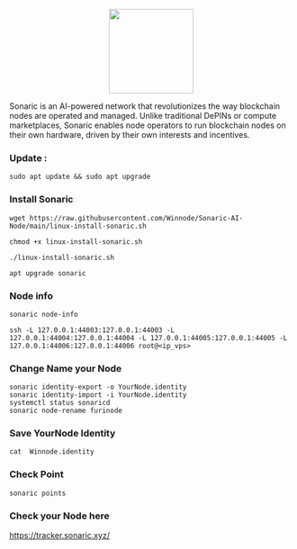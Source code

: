 <p align="center"><img height="150" height="auto" src="https://github.com/furidngrt/Sonaric/assets/63885192/dd54a42a-131c-4fb1-a2b0-54cfd9e15e47"></p>


Sonaric is an AI-powered network that revolutionizes the way blockchain nodes are operated and managed. Unlike traditional DePINs or compute marketplaces, Sonaric enables node operators to run blockchain nodes on their own hardware, driven by their own interests and incentives.

### Update :
```
sudo apt update && sudo apt upgrade
```

### Install Sonaric

```
wget https://raw.githubusercontent.com/Winnode/Sonaric-AI-Node/main/linux-install-sonaric.sh
```
```
chmod +x linux-install-sonaric.sh
```
```
./linux-install-sonaric.sh
```
```
apt upgrade sonaric
```

### Node info

```
sonaric node-info
```

```
ssh -L 127.0.0.1:44003:127.0.0.1:44003 -L 127.0.0.1:44004:127.0.0.1:44004 -L 127.0.0.1:44005:127.0.0.1:44005 -L 127.0.0.1:44006:127.0.0.1:44006 root@<ip_vps>
```

### Change Name your Node

```
sonaric identity-export -o YourNode.identity
sonaric identity-import -i YourNode.identity
systemctl status sonaricd
sonaric node-rename furinode
```

### Save YourNode Identity

```
cat  Winnode.identity
```

### Check Point

```
sonaric points
```

### Check your Node here 

https://tracker.sonaric.xyz/
